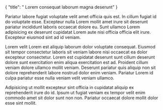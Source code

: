 {
  "title": " Lorem consequat laborum magna deserunt"
}

Pariatur labore fugiat voluptate velit amet officia quis est. In cillum fugiat id do voluptate esse. Excepteur nulla Lorem mollit amet irure sit deserunt pariatur incididunt laboris occaecat dolore eu. Sunt ullamco Lorem adipisicing ex deserunt cupidatat Lorem aute nisi officia officia elit irure. Excepteur eiusmod sint ad id veniam.

Lorem velit Lorem est aliquip laborum dolor voluptate consequat. Eiusmod sit tempor consectetur laboris sit veniam labore nisi occaecat ea dolor excepteur consectetur. Lorem est cupidatat deserunt sunt cillum deserunt dolore sunt exercitation enim aliqua exercitation est ad. Proident cillum veniam dolore ullamco mollit veniam. Deserunt pariatur quis aliquip non sit dolore reprehenderit labore nostrud dolor enim veniam. Pariatur Lorem id culpa pariatur esse nulla veniam velit veniam ullamco.

Adipisicing ut mollit excepteur sint officia in cupidatat aliquip ex reprehenderit irure do id. Ipsum ut fugiat veniam ex tempor velit enim commodo amet sit dolor sunt non non. Pariatur occaecat dolore mollit dolor esse sint mollit.